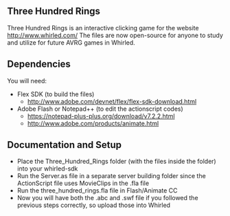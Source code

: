 ## Three Hundred Rings

Three Hundred Rings is an interactive clicking game for the website http://www.whirled.com/
The files are now open-source for anyone to study and utilize for future AVRG games in Whirled.

## Dependencies
You will need:
- Flex SDK (to build the files) 
  - http://www.adobe.com/devnet/flex/flex-sdk-download.html
- Adobe Flash or Notepad++ (to edit the actionscript codes) 
  - https://notepad-plus-plus.org/download/v7.2.2.html
  - http://www.adobe.com/products/animate.html

## Documentation and Setup
- Place the Three_Hundred_Rings folder (with the files inside the folder) into your whirled-sdk
- Run the Server.as file in a separate server building folder since the ActionScript file uses MovieClips in the .fla file
- Run the three_hundred_rings.fla file in Flash/Animate CC
- Now you will have both the .abc and .swf file if you followed the previous steps correctly, so upload those into Whirled